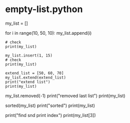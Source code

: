 # empty-list.python
my_list = []

for i in range(10, 50, 10):
    my_list.append(i)

    # check 
    print(my_list)

    my_list.insert(1, 15)
    # check
    print(my_list)

    extend_list = [50, 60, 70]
    my_list.extend(extend_list)
    print("extend list")
    print(my_list)

my_list.removed(-1)
print("removed last list")
print(my_list)

sorted(my_list)
print("sorted")
print(my_list)

print("find snd print index")
print(my_list[3])
